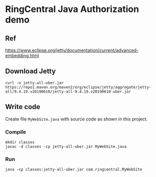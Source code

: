 # RingCentral Java Authorization demo


## Ref

https://www.eclipse.org/jetty/documentation/current/advanced-embedding.html


## Download Jetty

```
curl -o jetty-all-uber.jar https://repo1.maven.org/maven2/org/eclipse/jetty/aggregate/jetty-all/9.4.19.v20190610/jetty-all-9.4.19.v20190610-uber.jar
```


## Write code

Create file `MyWebSite.java` with source code as shown in this project.


### Compile

```
mkdir classes
javac -d classes -cp jetty-all-uber.jar MyWebSite.java
```


### Run

```
java -cp classes:jetty-all-uber.jar com.ringcentral.MyWebSite
```
